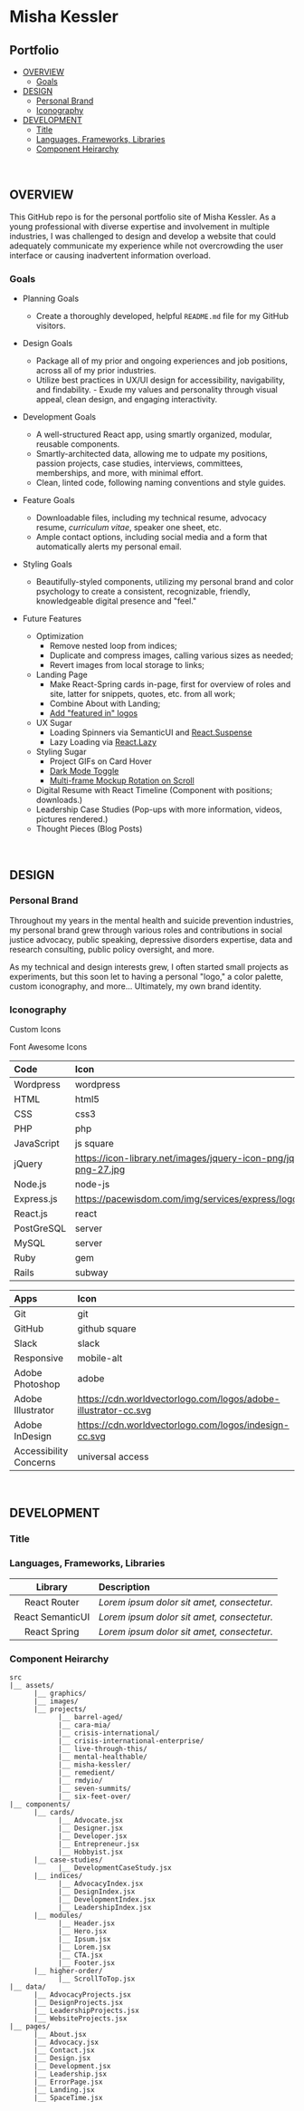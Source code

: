 # Misha Kessler <!-- omit in toc -->
## Portfolio <!-- omit in toc -->

- [OVERVIEW](#OVERVIEW)
  - [Goals](#Goals)
- [DESIGN](#DESIGN)
  - [Personal Brand](#Personal-Brand)
  - [Iconography](#Iconography)
- [DEVELOPMENT](#DEVELOPMENT)
  - [Title](#Title)
  - [Languages, Frameworks, Libraries](#Languages-Frameworks-Libraries)
  - [Component Heirarchy](#Component-Heirarchy)

<br>

## OVERVIEW

This GitHub repo is for the personal portfolio site of Misha Kessler. As a young professional with diverse expertise and involvement in multiple industries, I was challenged to design and develop a website that could adequately communicate my experience while not overcrowding the user interface or causing inadvertent information overload.

### Goals

- Planning Goals
  - Create a thoroughly developed, helpful `README.md` file for my GitHub visitors.

- Design Goals
  - Package all of my prior and ongoing experiences and job positions, across all of my prior industries.
  - Utilize best practices in UX/UI design for accessibility, navigability, and findability.
  - Exude my values and personality through visual appeal, clean design, and engaging interactivity.

- Development Goals
  - A well-structured React app, using smartly organized, modular, reusable components.
  - Smartly-architected data, allowing me to udpate my positions, passion projects, case studies, interviews, committees, memberships, and more, with minimal effort.
  - Clean, linted code, following naming conventions and style guides.

- Feature Goals
  - Downloadable files, including my technical resume, advocacy resume, _curriculum vitae_, speaker one sheet, etc.
  - Ample contact options, including social media and a form that automatically alerts my personal email.

- Styling Goals
  - Beautifully-styled components, utilizing my personal brand and color psychology to create a consistent, recognizable, friendly, knowledgeable digital presence and "feel."

- Future Features
  - Optimization
    - Remove nested loop from indices;
    - Duplicate and compress images, calling various sizes as needed;
    - Revert images from local storage to links;
  - Landing Page
    - Make React-Spring cards in-page, first for overview of roles and site, latter for snippets, quotes, etc. from all work;
    - Combine About with Landing;
    - [Add "featured in" logos](https://css-tricks.com/infinite-all-css-scrolling-slideshow/)
  - UX Sugar
    - Loading Spinners via SemanticUI and [React.Suspense](https://clubhouse.io/developer-how-to/reacts-suspense-is-going-to-evolve-over-the-coming/)
    - Lazy Loading via [React.Lazy](https://blog.bitsrc.io/lazy-loading-react-components-with-react-lazy-and-suspense-f05c4cfde10c)
  - Styling Sugar
    - Project GIFs on Card Hover
    - [Dark Mode Toggle](https://css-tricks.com/a-dark-mode-toggle-with-react-and-themeprovider/)
    - [Multi-frame Mockup Rotation on Scroll](https://stackoverflow.com/questions/36723891/scroll-animation-change-image-on-scroll-so-it-appears-to-rotate/36730212)
  - Digital Resume with React Timeline (Component with positions; downloads.)
  - Leadership Case Studies (Pop-ups with more information, videos, pictures rendered.)
  - Thought Pieces (Blog Posts)

<br>

## DESIGN

### Personal Brand

Throughout my years in the mental health and suicide prevention industries, my personal brand grew through various roles and contributions in social justice advocacy, public speaking, depressive disorders expertise, data and research consulting, public policy oversight, and more.

As my technical and design interests grew, I often started small projects as experiments, but this soon let to having a personal "logo," a color palette, custom iconography, and more... Ultimately, my own brand identity.

### Iconography

Custom Icons

Font Awesome Icons

| Code       | Icon                                                                   |
| :--------- | :--------------------------------------------------------------------- |
| Wordpress  | wordpress                                                              |
| HTML       | html5                                                                  |
| CSS        | css3                                                                   |
| PHP        | php                                                                    |
| JavaScript | js square                                                              |
| jQuery     | https://icon-library.net/images/jquery-icon-png/jquery-icon-png-27.jpg |
| Node.js    | node-js                                                                |
| Express.js | https://pacewisdom.com/img/services/express/logo_Express.png           |
| React.js   | react                                                                  |
| PostGreSQL | server                                                                 |
| MySQL      | server                                                                 |
| Ruby       | gem                                                                    |
| Rails      | subway                                                                 |

| Apps                   | Icon                                                           |
| :--------------------- | :------------------------------------------------------------- |
| Git                    | git                                                            |
| GitHub                 | github square                                                  |
| Slack                  | slack                                                          |
| Responsive             | mobile-alt                                                     |
| Adobe Photoshop        | adobe                                                          |
| Adobe Illustrator      | https://cdn.worldvectorlogo.com/logos/adobe-illustrator-cc.svg |
| Adobe InDesign         | https://cdn.worldvectorlogo.com/logos/indesign-cc.svg          |
| Accessibility Concerns | universal access                                               |

<br>

## DEVELOPMENT

### Title

### Languages, Frameworks, Libraries

|     Library      | Description                                |
| :--------------: | :----------------------------------------- |
|   React Router   | _Lorem ipsum dolor sit amet, consectetur._ |
| React SemanticUI | _Lorem ipsum dolor sit amet, consectetur._ |
|   React Spring   | _Lorem ipsum dolor sit amet, consectetur._ |

### Component Heirarchy

``` structure
src
|__ assets/
      |__ graphics/
      |__ images/
      |__ projects/
            |__ barrel-aged/
            |__ cara-mia/
            |__ crisis-international/
            |__ crisis-international-enterprise/
            |__ live-through-this/
            |__ mental-healthable/
            |__ misha-kessler/
            |__ remedient/
            |__ rmdyio/
            |__ seven-summits/
            |__ six-feet-over/
|__ components/
      |__ cards/
            |__ Advocate.jsx
            |__ Designer.jsx
            |__ Developer.jsx
            |__ Entrepreneur.jsx
            |__ Hobbyist.jsx
      |__ case-studies/
            |__ DevelopmentCaseStudy.jsx
      |__ indices/
            |__ AdvocacyIndex.jsx
            |__ DesignIndex.jsx
            |__ DevelopmentIndex.jsx
            |__ LeadershipIndex.jsx
      |__ modules/
            |__ Header.jsx
            |__ Hero.jsx
            |__ Ipsum.jsx
            |__ Lorem.jsx
            |__ CTA.jsx
            |__ Footer.jsx
      |__ higher-order/
            |__ ScrollToTop.jsx
|__ data/
      |__ AdvocacyProjects.jsx
      |__ DesignProjects.jsx
      |__ LeadershipProjects.jsx
      |__ WebsiteProjects.jsx
|__ pages/
      |__ About.jsx
      |__ Advocacy.jsx
      |__ Contact.jsx
      |__ Design.jsx
      |__ Development.jsx
      |__ Leadership.jsx
      |__ ErrorPage.jsx
      |__ Landing.jsx
      |__ SpaceTime.jsx
```
